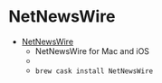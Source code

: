 # NetNewsWire
- [NetNewsWire](https://ranchero.com/netnewswire/)
  -  NetNewsWire for Mac and iOS
  - 
  - `brew cask install NetNewsWire`
